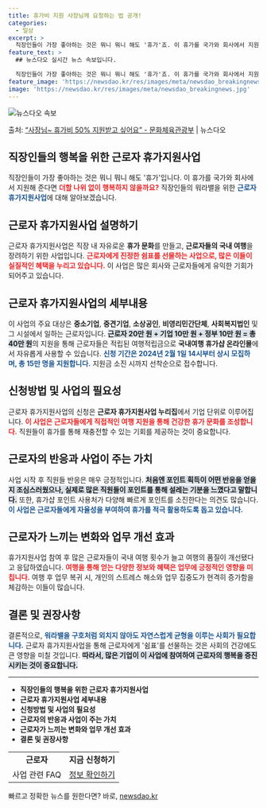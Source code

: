 ```yaml
---
title: 휴가비 지원 사장님께 요청하는 법 공개!
categories:
  - 일상
excerpt: >
  직장인들이 가장 좋아하는 것은 뭐니 뭐니 해도 '휴가'죠. 이 휴가를 국가와 회사에서 지원해 준다면 더할 나…
feature_text: >
  ## 뉴스다오 실시간 뉴스 속보입니다.

  직장인들이 가장 좋아하는 것은 뭐니 뭐니 해도 '휴가'죠. 이 휴가를 국가와 회사에서 지원해 준다면 더할 나…
feature_image: 'https://newsdao.kr/res/images/meta/newsdao_breakingnews.jpg'
image: 'https://newsdao.kr/res/images/meta/newsdao_breakingnews.jpg'
---
```


![뉴스다오 속보](https://newsdao.kr/res/images/meta/newsdao_breakingnews.jpg)

<p>출처: <a href="https://newsdao.kr/3128" rel="dofollow">“사장님~ 휴가비 50% 지원받고 싶어요” - 문화체육관광부</a> | 뉴스다오</p>

<h2 data-ke-size="size26">직장인들의 행복을 위한 근로자 휴가지원사업</h2>

<p data-ke-size="size16">직장인들이 가장 좋아하는 것은 뭐니 뭐니 해도 '휴가'입니다. 이 휴가를 국가와 회사에서 지원해 준다면 <b><span style="color: #ee2323;">더할 나위 없이 행복하지 않을까요?</span></b> 직장인들의 워라밸을 위한 <b><span style="color: #1a5490;">근로자 휴가지원사업</span></b>에 대해 알아보겠습니다.</p>

<p data-ke-size="size16"></p>

<h2 data-ke-size="size26">근로자 휴가지원사업 설명하기</h2>

<p data-ke-size="size16">근로자 휴가지원사업은 직장 내 자유로운 <b>휴가 문화</b>를 만들고, <b>근로자들의 국내 여행</b>을 장려하기 위한 사업입니다. <b><span style="color: #ee2323;">근로자에게 진정한 쉼표를 선물하는 사업으로, 많은 이들이 실질적인 혜택을 누리고 있습니다.</span></b> 이 사업은 많은 회사와 근로자들에게 유익한 기회가 되어주고 있습니다.</p>

<p data-ke-size="size16"></p>

<h2 data-ke-size="size26">근로자 휴가지원사업의 세부내용</h2>

<p data-ke-size="size16">이 사업의 주요 대상은 <b>중소기업</b>, <b>중견기업</b>, <b>소상공인</b>, <b>비영리민간단체</b>, <b>사회복지법인</b> 및 그 시설에서 일하는 근로자입니다. <b><span style="background-color: #21538527;">근로자 20만 원 + 기업 10만 원 + 정부 10만 원 = 총 40만 원</span></b>의 지원을 통해 근로자들은 적립된 여행적립금으로 <b>국내여행 휴가샵 온라인몰</b>에서 자유롭게 사용할 수 있습니다. <b><span style="color: #1a5490;">신청 기간은 2024년 2월 1일 14시부터 상시 모집하며, 총 15만 명을 지원합니다.</span></b> 지원금 소진 시까지 선착순으로 접수합니다.</p>

<p data-ke-size="size16"></p>

<h2 data-ke-size="size26">신청방법 및 사업의 필요성</h2>

<p data-ke-size="size16">근로자 휴가지원사업의 신청은 <b>근로자 휴가지원사업 누리집</b>에서 기업 단위로 이루어집니다. <b><span style="color: #ee2323;">이 사업은 근로자들에게 직접적인 여행 지원을 통해 건강한 휴가 문화를 조성합니다.</span></b> 직원들이 휴가를 통해 재충전할 수 있는 기회를 제공하는 것이 중요합니다.</p>

<p data-ke-size="size16"></p>

<h2 data-ke-size="size26">근로자의 반응과 사업이 주는 가치</h2>

<p data-ke-size="size16">사업 시작 후 직원들 반응은 매우 긍정적입니다. <b><span style="background-color: #21538527;">처음엔 포인트 획득이 어떤 반응을 얻을지 조심스러웠으나, 실제로 많은 직원들이 포인트를 통해 설레는 기분을 느꼈다고 말합니다.</span></b> 또한, 휴가샵 포인트 사용처가 다양해 빠르게 포인트를 소진한다는 의견도 많습니다. <b><span style="color: #1a5490;">이 사업은 근로자들에게 자율성을 부여하여 휴가를 적극 활용하도록 돕고 있습니다.</span></b></p>

<p data-ke-size="size16"></p>

<h2 data-ke-size="size26">근로자가 느끼는 변화와 업무 개선 효과</h2>

<p data-ke-size="size16">휴가지원사업 참여 후 많은 근로자들이 국내 여행 횟수가 늘고 여행의 품질이 개선됐다고 응답하였습니다. <b><span style="color: #ee2323;">여행을 통해 얻는 다양한 정보와 혜택은 업무에 긍정적인 영향을 미칩니다.</span></b> 여행 후 업무 복귀 시, 개인의 스트레스 해소와 업무 집중도가 현격히 증가함을 체감하는 이들이 많습니다.</p>

<p data-ke-size="size16"></p>

<h2 data-ke-size="size26">결론 및 권장사항</h2>

<p data-ke-size="size16">결론적으로, <b><span style="color: #1a5490;">워라밸을 구호처럼 외치지 않아도 자연스럽게 균형을 이루는 사회가 필요합니다.</span></b> 근로자 휴가지원사업을 통해 근로자에게 '쉼표'를 선물하는 것은 사회의 건강에도 큰 영향을 미칠 것입니다. <b><span style="background-color: #21538527;">따라서, 많은 기업이 이 사업에 참여하여 근로자의 행복을 증진시키는 것이 중요합니다.</span></b></p>

<p data-ke-size="size16"></p>

<hr>

<ul>
    <li><b>직장인들의 행복을 위한 근로자 휴가지원사업</b></li>
    <li><b>근로자 휴가지원사업 세부내용</b></li>
    <li><b>신청방법 및 사업의 필요성</b></li>
    <li><b>근로자의 반응과 사업이 주는 가치</b></li>
    <li><b>근로자가 느끼는 변화와 업무 개선 효과</b></li>
    <li><b>결론 및 권장사항</b></li>
</ul>

<table>
    <tr>
        <td style="text-align: center; height: 17px;"><b>근로자</b></td>
        <td style="text-align: center; height: 17px;"><b>지금 신청하기</b></td>
    </tr>
    <tr>
        <td style="text-align: center; height: 17px;">사업 관련 FAQ</td>
        <td style="text-align: center; height: 17px;"><a href="https://newsdao.kr/3128">정보 확인하기</a></td>
    </tr>
</table>

<p data-ke-size="size16"></p> 

빠르고 정확한 뉴스를 원한다면? 바로, <a href="https://newsdao.kr" rel="dofollow">newsdao.kr</a>


